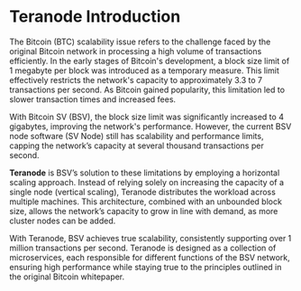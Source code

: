 # Teranode Introduction

The Bitcoin (BTC) scalability issue refers to the challenge faced by the original Bitcoin network in processing a high volume of transactions efficiently. In the early stages of Bitcoin's development, a block size limit of 1 megabyte per block was introduced as a temporary measure. This limit effectively restricts the network's capacity to approximately 3.3 to 7 transactions per second. As Bitcoin gained popularity, this limitation led to slower transaction times and increased fees.

With Bitcoin SV (BSV), the block size limit was significantly increased to 4 gigabytes, improving the network's performance. However, the current BSV node software (SV Node) still has scalability and performance limits, capping the network’s capacity at several thousand transactions per second.

**Teranode** is BSV’s solution to these limitations by employing a horizontal scaling approach. Instead of relying solely on increasing the capacity of a single node (vertical scaling), Teranode distributes the workload across multiple machines. This architecture, combined with an unbounded block size, allows the network’s capacity to grow in line with demand, as more cluster nodes can be added.

With Teranode, BSV achieves true scalability, consistently supporting over 1 million transactions per second. Teranode is designed as a collection of microservices, each responsible for different functions of the BSV network, ensuring high performance while staying true to the principles outlined in the original Bitcoin whitepaper.
